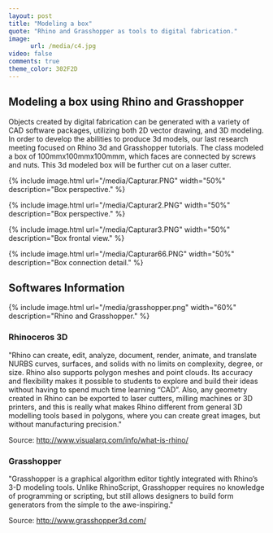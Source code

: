 ```yaml
---
layout: post
title: "Modeling a box"
quote: "Rhino and Grasshopper as tools to digital fabrication."
image:
      url: /media/c4.jpg
video: false
comments: true
theme_color: 302F2D
---
```

## Modeling a box using Rhino and Grasshopper

Objects created by digital fabrication can be generated with a variety of CAD software packages, utilizing both 2D vector drawing, and 3D modeling. In order to develop the abilities to produce 3d models, our last research meeting focused on Rhino 3d and Grasshopper tutorials. The class modeled a box of 100mmx100mmx100mmm, which faces are connected by screws and nuts. This 3d modeled box will be further cut on a laser cutter.



{% include image.html url="/media/Capturar.PNG" width="50%" description="Box perspective." %}

{% include image.html url="/media/Capturar2.PNG" width="50%" description="Box perspective." %}

{% include image.html url="/media/Capturar3.PNG" width="50%" description="Box frontal view." %}

{% include image.html url="/media/Capturar66.PNG" width="50%" description="Box connection detail." %}


## Softwares Information

{% include image.html url="/media/grasshopper.png" width="60%" description="Rhino and Grasshopper." %}

### Rhinoceros 3D

"Rhino can create, edit, analyze, document, render, animate, and translate NURBS curves, surfaces, and solids with no limits on complexity, degree, or size. Rhino also supports polygon meshes and point clouds. Its accuracy and flexibility makes it possible to students to explore and build their ideas without having to spend much time learning “CAD”.
Also, any geometry created in Rhino can be exported to laser cutters, milling machines or 3D printers, and this is really what makes Rhino different from general 3D modelling tools based in polygons, where you can create great images, but without manufacturing precision."

Source: http://www.visualarq.com/info/what-is-rhino/

### Grasshopper

"Grasshopper is a graphical algorithm editor tightly integrated with Rhino’s 3-D modeling tools. Unlike RhinoScript, Grasshopper requires no knowledge of programming or scripting, but still allows designers to build form generators from the simple to the awe-inspiring."

Source: http://www.grasshopper3d.com/
